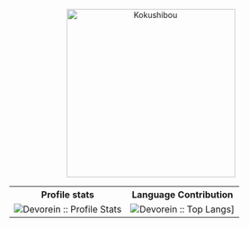 
 <p align="center">
     <img src="https://github.com/cxvictor/cxvictor/assets/100051022/ad8f5a64-53cb-459d-b07e-9898ac552e23" alt="Kokushibou" width="300px">
<table>
   <tr>
    <th>Profile stats  </th>
    <th>Language Contribution</th>
  </tr>
   <tr>
    <td><img alt="Devorein :: Profile Stats" src="https://github-readme-stats.vercel.app/api?username=cxvictor&show_icons=true&theme=radical"> </td>
    <td><img alt="Devorein :: Top Langs]" src="https://github-readme-stats.vercel.app/api/top-langs/?username=cxvictor&langs_count=10&theme=merko&layout=compact&hide=html"> </td>
</table>
